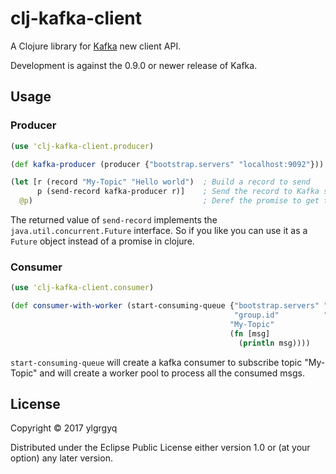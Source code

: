 # clj-kafka-client

A Clojure library for [Kafka](https://kafka.apache.org/) new client API.

Development is against the 0.9.0 or newer release of Kafka.

## Usage

### Producer

```clojure
(use 'clj-kafka-client.producer)

(def kafka-producer (producer {"bootstrap.servers" "localhost:9092"}))

(let [r (record "My-Topic" "Hello world")  ; Build a record to send
      p (send-record kafka-producer r)]    ; Send the record to Kafka server and get a promise for this record
  @p)                                      ; Deref the promise to get the metadata when the record was acknowledged by server
```

The returned value of `send-record` implements the `java.util.concurrent.Future` interface. So if you like you can use it as a `Future` object instead of a promise in clojure.

### Consumer

```clojure
(use 'clj-kafka-client.consumer)

(def consumer-with-worker (start-consuming-queue {"bootstrap.servers" "localhost:9092"
                                                  "group.id"          "My-Group"}
                                                 "My-Topic"
                                                 (fn [msg]
                                                   (println msg))))
```

`start-consuming-queue` will create a kafka consumer to subscribe topic "My-Topic" and will create a worker pool to process all the consumed msgs.

## License

Copyright © 2017 ylgrgyq

Distributed under the Eclipse Public License either version 1.0 or (at
your option) any later version.

